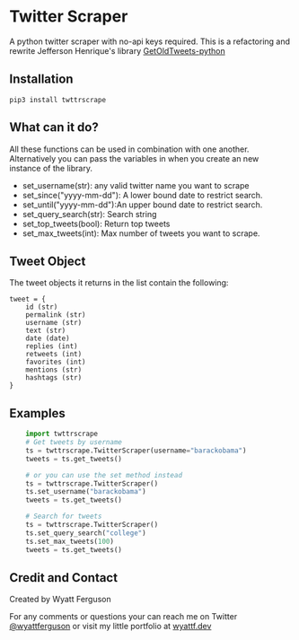 # Twitter Scraper
A python twitter scraper with no-api keys required. This is a refactoring and rewrite Jefferson Henrique's library [GetOldTweets-python](https://github.com/Jefferson-Henrique/GetOldTweets-python)

## Installation 
    pip3 install twttrscrape


## What can it do?
All these functions can be used in combination with one another. Alternatively you can pass the variables in when you create an new instance of the library.


- set_username(str): any valid twitter name you want to scrape
- set_since("yyyy-mm-dd"): A lower bound date to restrict search.
- set_until("yyyy-mm-dd"):An upper bound date to restrict search.
- set_query_search(str): Search string
- set_top_tweets(bool): Return top tweets
- set_max_tweets(int): Max number of tweets you want to scrape.


## Tweet Object
The tweet objects it returns in the list contain the following:

    tweet = {
        id (str)
        permalink (str)
        username (str)
        text (str)
        date (date)
        replies (int)
        retweets (int)
        favorites (int)
        mentions (str)
        hashtags (str)
    }


## Examples

``` python
    import twttrscrape
    # Get tweets by username
    ts = twttrscrape.TwitterScraper(username="barackobama")
    tweets = ts.get_tweets()

    # or you can use the set method instead
    ts = twttrscrape.TwitterScraper()
    ts.set_username("barackobama")
    tweets = ts.get_tweets()

    # Search for tweets
    ts = twttrscrape.TwitterScraper()
    ts.set_query_search("college")
    ts.set_max_tweets(100)
    tweets = ts.get_tweets()
```    


## Credit and Contact

Created by Wyatt Ferguson 

For any comments or questions your can reach me on Twitter [@wyattferguson](https://twitter.com/wyattferguson) or visit my little portfolio at [wyattf.dev](https://wyattf.dev)
